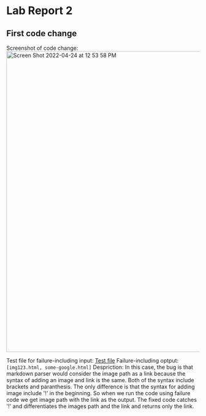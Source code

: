 # Lab Report 2

## First code change
Screenshot of code change:
<img width="784" alt="Screen Shot 2022-04-24 at 12 53 58 PM" src="https://user-images.githubusercontent.com/103089880/164994131-916edde5-1e09-46ec-9f50-33a7fa96fc2e.png">

Test file for failure-including input: [Test file](/Users/mehakgupta/Documents/GitHub/markdown-parser/test-file2.md)
Failure-including optput: ```[img123.html, some-google.html]```
Despriction: In this case, the bug is that markdown parser would consider the image path as a link because the syntax of adding an image and link is the same. Both of the syntax include brackets and paranthesis. The only difference is that the syntax for adding image include '!' in the beginning. So when we run the code using failure code we get image path with the link as the output. The fixed code catches '!' and differentiates the images path and the link and returns only the link.



